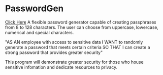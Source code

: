 # PasswordGen
[Click Here](https://chrscchrn.github.io/PasswordGen/)
A flexible password generator capable of creating passphrases from 8 to 128 characters. The user can choose from uppercase, lowercase, numerical and special characters.

"AS AN employee with access to sensitive data
I WANT to randomly generate a password that meets certain criteria
SO THAT I can create a strong password that provides greater security"

This program will demonstrate greater security for those who house sensitive infomation and dedicate resources to privacy. 
